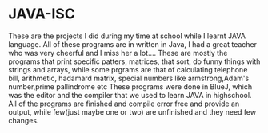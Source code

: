# JAVA-ISC
These are the projects I did during my time at school while I learnt JAVA language. All of these programs are in written in Java, I had a great teacher who was very cheerful and I miss her a lot....
These are mostly the programs that print specific patters, matrices, that sort, do funny things with strings and arrays, while some prgrams are that of calculating telephone bill, arithmetic, hadamard matrix, special numbers like armstrong,Adam's number,prime pallindrome etc
These programs were done in BlueJ, which was the editor and the compiler that we used to learn JAVA in highschool.
All of the programs are finished and compile error free and provide an output, while few(just maybe one or two) are unfinished and they need few changes.
